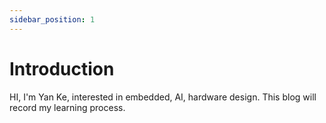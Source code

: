 ```yaml
---
sidebar_position: 1
---
```


# Introduction

HI, I'm Yan Ke, interested in embedded, AI, hardware design. This blog will record my learning process.
